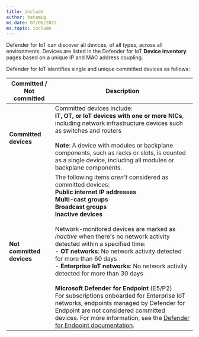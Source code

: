 ```yaml
---
title: include
author: batamig
ms.date: 07/06/2022
ms.topic: include
---
```


<!-- docutune:disable -->

Defender for IoT can discover all devices, of all types, across all environments. Devices are listed in the Defender for IoT **Device inventory** pages based on a unique IP and MAC address coupling.

Defender for IoT identifies single and unique committed devices as follows:

|Committed / Not committed  |Description  |
|---------|---------|
|**Committed devices**     |    Committed devices include:<br>**IT, OT, or IoT devices with one or more NICs**, including network infrastructure devices such as switches and routers<br><br>**Note**: A device with modules or backplane components, such as racks or slots, is counted as a single device, including all modules or backplane components.|
|**Not committed devices**     | The following items *aren't* considered as committed devices:<br>**Public internet IP addresses** <br>**Multi-cast groups**<br> **Broadcast groups**<br>**Inactive devices**<br><br> Network-monitored devices are marked as *inactive* when there's no network activity detected within a specified time:<br> - **OT networks**: No network activity detected for more than 60 days<br> - **Enterprise IoT networks**: No network activity detected for more than 30 days<br><br>**Microsoft Defender for Endpoint** (E5/P2)<br>For subscriptions onboarded for Enterprise IoT networks, endpoints managed by Defender for Endpoint are not considered committed devices.  For more information, see the [Defender for Endpoint documentation](/microsoft-365/security/defender-endpoint/enable-microsoft-defender-for-iot-integration).      |
